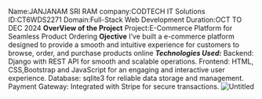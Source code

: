 Name:JANJANAM SRI RAM
company:CODTECH IT Solutions
ID:CT6WDS2271
Domain:Full-Stack Web Development
Duration:OCT TO DEC 2024
**OverView of the Project**
Project:E-Commerce Platform for Seamless Product Ordering
**Ojective**
I’ve built a e-commerce platform designed to provide a smooth and intuitive experience for customers to browse, order, and purchase products online
**_Technologies Used:_**
  Backend: Django with REST API for smooth and scalable operations.
  Frontend: HTML, CSS,Bootstrap and JavaScript for an engaging and interactive user experience.
  Database: sqlite3 for reliable data storage and management.
  Payment Gateway: Integrated with Stripe for secure transactions.
![Untitled](https://github.com/user-attachments/assets/6a758288-3945-4879-90bb-9a15171d3282)

